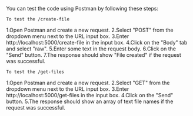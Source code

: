 You can test the code using Postman by following these steps:

    To test the /create-file

1.Open Postman and create a new request.
2.Select "POST" from the dropdown menu next to the URL input box.
3.Enter http://localhost:5000/create-file in the input box.
4.Click on the "Body" tab and select "raw".
5.Enter some text in the request body.
6.Click on the "Send" button.
7.The response should show "File created" if the request was successful.


    To test the /get-files

1.Open Postman and create a new request.
2.Select "GET" from the dropdown menu next to the URL input box.
3.Enter http://localhost:5000/get-files in the input box.
4.Click on the "Send" button.
5.The response should show an array of text file names if the request was successful.
